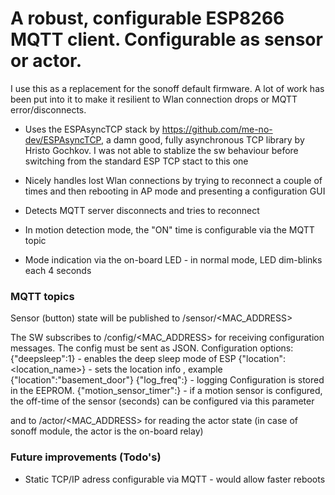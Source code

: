 # A robust, configurable ESP8266 MQTT client. Configurable as sensor or actor.

I use this as a replacement for the sonoff default firmware. A lot of work has been put into it to make it resilient to Wlan connection drops or MQTT error/disconnects.

* Uses the ESPAsyncTCP stack by https://github.com/me-no-dev/ESPAsyncTCP, a damn good, fully asynchronous TCP library by Hristo Gochkov. I was not able to stablize the sw behaviour before switching from the standard ESP TCP stact to this one
* Nicely handles lost Wlan connections by trying to reconnect a couple of times and then rebooting in AP mode and presenting a configuration GUI
* Detects MQTT server disconnects and tries to reconnect

* In motion detection mode, the "ON" time is configurable via the MQTT topic
* Mode indication via the on-board LED - in normal mode, LED dim-blinks each 4 seconds


### MQTT topics
Sensor (button) state will be published to /sensor/<MAC_ADDRESS>

The SW subscribes to /config/<MAC_ADDRESS> for receiving configuration messages.
The config must be sent as JSON.
Configuration options:
{"deepsleep":1} - enables the deep sleep mode of ESP
{"location":<location_name>} - sets the location info , example {"location":"basement_door"}
{"log_freq":<int>} - logging
Configuration is stored in the EEPROM.
{"motion_sensor_timer":<int>} - if a motion sensor is configured, the off-time of the sensor (seconds) can be configured via this parameter

and to /actor/<MAC_ADDRESS> for reading the actor state (in case of sonoff module, the actor is the on-board relay)


### Future improvements (Todo's)
* Static TCP/IP adress configurable via MQTT - would allow faster reboots 
